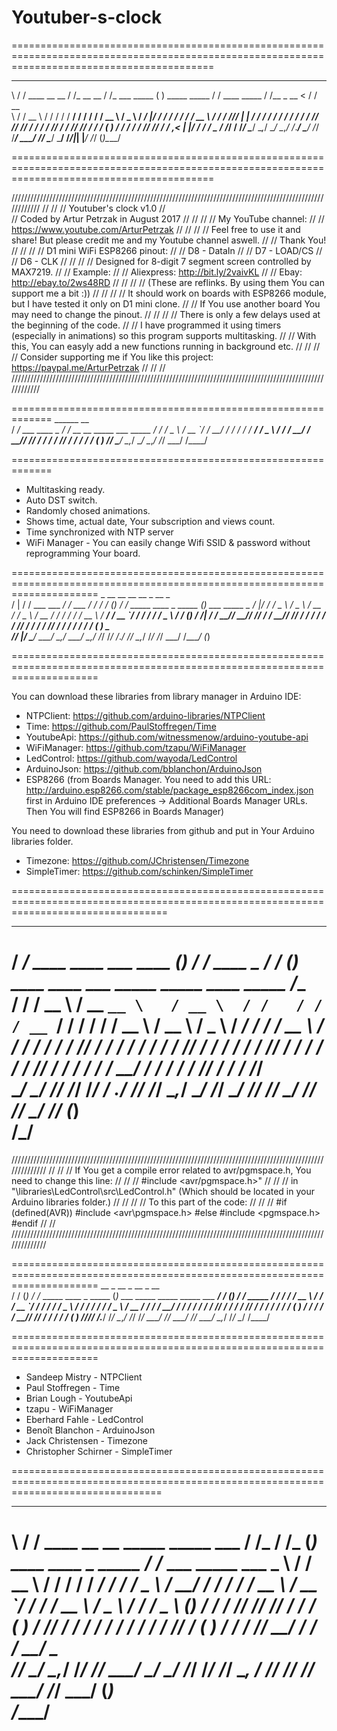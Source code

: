 # Youtuber-s-clock

===============================================================================================================================================  
__  __                  __             __                  _                           __                  __                   ___      ____ 
\ \/ /  ____   __  __  / /_  __  __   / /_   ___    _____ ( )   _____         _____   / /  ____   _____   / /__        _   __  <  /     / __ \
 \  /  / __ \ / / / / / __/ / / / /  / __ \ / _ \  / ___/ |/   / ___/        / ___/  / /  / __ \ / ___/  / //_/       | | / /  / /     / / / /
 / /  / /_/ // /_/ / / /_  / /_/ /  / /_/ //  __/ / /         (__  )        / /__   / /  / /_/ // /__   / ,<          | |/ /  / /   _ / /_/ / 
/_/   \____/ \__,_/  \__/  \__,_/  /_.___/ \___/ /_/         /____/         \___/  /_/   \____/ \___/  /_/|_|         |___/  /_/   (_)\____/  
                                                                                                                                                                                                                                                                      
===============================================================================================================================================                                                                                                 

////////////////////////////////////////////////////////////////////////////////////////////////////////////
//                                                                                                        //
//                                      Youtuber's clock v1.0                                             //                                                                                            
//                                Coded by Artur Petrzak in August 2017                                   //
//                                                                                                        //
//  My YouTube channel:                                                                                   //
//  https://www.youtube.com/ArturPetrzak                                                                  //
//                                                                                                        // 
//  Feel free to use it and share! But please credit me and my Youtube channel aswell.                    //
//  Thank You!                                                                                            //
//                                                                                                        //
//  D1 mini WiFi ESP8266 pinout:                                                                          //
//    D8 - DataIn                                                                                         //
//    D7 - LOAD/CS                                                                                        //
//    D6 - CLK                                                                                            //
//                                                                                                        //
//  Designed for 8-digit 7 segment screen controlled by MAX7219.                                          //
//  Example:                                                                                              //
//  Aliexpress: http://bit.ly/2vaivKL                                                                     //
//  Ebay: http://ebay.to/2ws48RD                                                                          //
//                                                                                                        //
//  (These are reflinks. By using them You can support me a bit :))                                       //
//                                                                                                        //
//  It should work on boards with ESP8266 module, but I have tested it only on D1 mini clone.             //
//  If You use another board You may need to change the pinout.                                           //
//                                                                                                        //
//  There is only a few delays used at the beginning of the code.                                         //
//  I have programmed it using timers (especially in animations) so this program supports multitasking.   //
//  With this, You can easyly add a new functions running in background etc.                              //
//                                                                                                        //
//  Consider supporting me if You like this project: https://paypal.me/ArturPetrzak                       //
//                                                                                                        //
////////////////////////////////////////////////////////////////////////////////////////////////////////////

=============================================================
    ______                 __                               
   / ____/  ___   ____ _  / /_  __  __   _____  ___    _____
  / /_     / _ \ / __ `/ / __/ / / / /  / ___/ / _ \  / ___/
 / __/    /  __// /_/ / / /_  / /_/ /  / /    /  __/ (__  ) 
/_/       \___/ \__,_/  \__/  \__,_/  /_/     \___/ /____/  
                                                            
=============================================================

- Multitasking ready.
- Auto DST switch.
- Randomly chosed animations.
- Shows time, actual date, Your subscription and views count.
- Time synchronized with NTP server
- WiFi Manager - You can easily change Wifi SSID & password without reprogramming Your board.

===========================================================================================================================
    _   __                   __             __           __    _     __                              _                    
   / | / /  ___   ___   ____/ /  ___   ____/ /          / /   (_)   / /_    _____  ____ _   _____   (_)  ___    _____   _ 
  /  |/ /  / _ \ / _ \ / __  /  / _ \ / __  /          / /   / /   / __ \  / ___/ / __ `/  / ___/  / /  / _ \  / ___/  (_)
 / /|  /  /  __//  __// /_/ /  /  __// /_/ /          / /   / /   / /_/ / / /    / /_/ /  / /     / /  /  __/ (__  )  _   
/_/ |_/   \___/ \___/ \__,_/   \___/ \__,_/          /_/   /_/   /_.___/ /_/     \__,_/  /_/     /_/   \___/ /____/  (_)  

===========================================================================================================================

You can download these libraries from library manager in Arduino IDE:
- NTPClient: https://github.com/arduino-libraries/NTPClient
- Time: https://github.com/PaulStoffregen/Time
- YoutubeApi: https://github.com/witnessmenow/arduino-youtube-api
- WiFiManager: https://github.com/tzapu/WiFiManager
- LedControl: https://github.com/wayoda/LedControl
- ArduinoJson: https://github.com/bblanchon/ArduinoJson
- ESP8266 (from Boards Manager. You need to add this URL: http://arduino.esp8266.com/stable/package_esp8266com_index.json
  first in Arduino IDE preferences -> Additional Boards Manager URLs. Then You will find ESP8266 in Boards Manager)

You need to download these libraries from github and put in Your Arduino libraries folder. 
- Timezone: https://github.com/JChristensen/Timezone  
- SimpleTimer: https://github.com/schinken/SimpleTimer
                                                                                                                        
=======================================================================================================================================
   ______                                _     __           __     _                                                              ___ 
  / ____/  ____    ____ ___     ____    (_)   / /  ____ _  / /_   (_)  ____    ____          ___    _____   _____  ____    _____ /__ \
 / /      / __ \  / __ `__ \   / __ \  / /   / /  / __ `/ / __/  / /  / __ \  / __ \        / _ \  / ___/  / ___/ / __ \  / ___/  / _/
/ /___   / /_/ / / / / / / /  / /_/ / / /   / /  / /_/ / / /_   / /  / /_/ / / / / /       /  __/ / /     / /    / /_/ / / /     /_/  
\____/   \____/ /_/ /_/ /_/  / .___/ /_/   /_/   \__,_/  \__/  /_/   \____/ /_/ /_/        \___/ /_/     /_/     \____/ /_/     (_)   
                            /_/                                                                                                       
=======================================================================================================================================

//////////////////////////////////////////////////////////////////////////////////////////////////////////////
//                                                                                                          //
//  If You get a compile error related to avr/pgmspace.h, You need to change this line:                     //
//                                                                                                          //
  #include <avr/pgmspace.h>"
//                                                                                                          //
//  in "\libraries\LedControl\src\LedControl.h" (Which should be located in your Arduino libraries folder.) //
//                                                                                                          //
//  To this part of the code:                                                                               //
//                                                                                                          //
  #if (defined(AVR))
  #include <avr\pgmspace.h>
  #else
  #include <pgmspace.h>
  #endif
//                                                                                                          //
//////////////////////////////////////////////////////////////////////////////////////////////////////////////

===========================================================================================================================
    __     _     __                              _                                                  __    _    __         
   / /    (_)   / /_    _____  ____ _   _____   (_)  ___    _____         _____   _____  ___   ____/ /   (_)  / /_   _____
  / /    / /   / __ \  / ___/ / __ `/  / ___/  / /  / _ \  / ___/        / ___/  / ___/ / _ \ / __  /   / /  / __/  / ___/
 / /___ / /   / /_/ / / /    / /_/ /  / /     / /  /  __/ (__  )        / /__   / /    /  __// /_/ /   / /  / /_   (__  ) 
/_____//_/   /_.___/ /_/     \__,_/  /_/     /_/   \___/ /____/         \___/  /_/     \___/ \__,_/   /_/   \__/  /____/  
                                                                                                                                                                              
===========================================================================================================================

- Sandeep Mistry - NTPClient
- Paul Stoffregen - Time
- Brian Lough - YoutubeApi
- tzapu - WiFiManager
- Eberhard Fahle - LedControl
- Benoît Blanchon - ArduinoJson
- Jack Christensen - Timezone
- Christopher Schirner - SimpleTimer

======================================================================================================================================
__  __                                               __    __     _                                     __                           
\ \/ /  ____   __  __   _____          _____  ___   / /_  / /_   (_)   ____    ____ _   _____          / /_   ___    _____  ___    _ 
 \  /  / __ \ / / / /  / ___/         / ___/ / _ \ / __/ / __/  / /   / __ \  / __ `/  / ___/         / __ \ / _ \  / ___/ / _ \  (_)
 / /  / /_/ // /_/ /  / /            (__  ) /  __// /_  / /_   / /   / / / / / /_/ /  (__  )         / / / //  __/ / /    /  __/ _   
/_/   \____/ \__,_/  /_/            /____/  \___/ \__/  \__/  /_/   /_/ /_/  \__, /  /____/         /_/ /_/ \___/ /_/     \___/ (_)  
                                                                            /____/                                                   
======================================================================================================================================